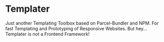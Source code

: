# Templater
Just another Templating Toolbox based on Parcel-Bundler and NPM.
For fast Templating and Prototyping of Responsive Websites. But hey... Templater is not a Frontend Framework!
